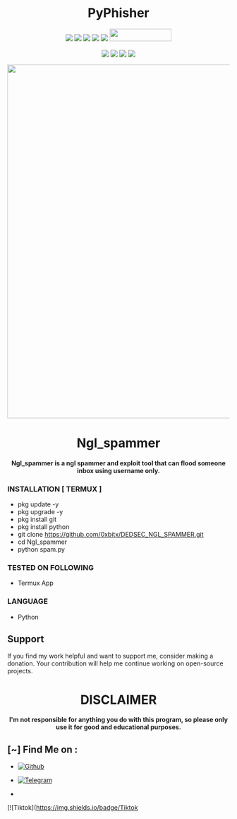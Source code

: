 <h1 align="center">PyPhisher</h1>

<p align="center">
  <img src="https://img.shields.io/badge/Version-0.1-green?style=for-the-badge">
  <img src="https://img.shields.io/github/stars/solacexcv/Ngl_spammer?style=for-the-badge&color=orange">
  <img src="https://img.shields.io/github/forks/solacexcv/Ngl_spammer?color=cyan&style=for-the-badge&color=purple">
  <img src="https://img.shields.io/github/watchers/solacexcv/Ngl_spammer?color=cyan&style=for-the-badge&color=purple">
  <img src="https://img.shields.io/github/issues/solacexcv/Ngl_spammer?color=red&style=for-the-badge">
  <img src="https://hits.dwyl.com/solacexcv/Ngl_spammer.svg" width="140" height="28">
<br>
<br>
  <img src="https://img.shields.io/badge/Author-solacexcv-purple?style=flat-square">
  <img src="https://img.shields.io/badge/Open%20Source-No-cyan?style=flat-square">
  <img src="https://img.shields.io/badge/Made%20in-Philippines-red?colorA=blue&colorB=red&style=flat-square">
  <img src="https://img.shields.io/badge/Written%20In-Python-blue?style=flat-square">
</p>

<p align="center">
<img src="https://raw.githubusercontent.com/solacexcv/NGL-SPAM/main/banner.png?token=GHSAT0AAAAAACL2J3BU32KBJKYC5VTU32TMZMDOMZA", width="800", height="800">
</p>
<h1 align="center"> Ngl_spammer</h1>
<h4 align="center"> Ngl_spammer is a ngl spammer and exploit tool that can flood someone inbox using username only.</h4>

### INSTALLATION [ TERMUX ]
* pkg update -y
* pkg upgrade -y
* pkg install git
* pkg install python
* git clone https://github.com/0xbitx/DEDSEC_NGL_SPAMMER.git
* cd Ngl_spammer
* python spam.py

### TESTED ON FOLLOWING
* Termux App

### LANGUAGE 
* Python


## Support

If you find my work helpful and want to support me, consider making a donation. Your contribution will help me continue working on open-source projects.

<h1 align="center"> DISCLAIMER </h1>

<h4 align="center">I'm not responsible for anything you do with this program, so please only use it for good and educational purposes. </h4>

## [~] Find Me on :

- [![Github](https://img.shields.io/badge/Github-Solacexcv-purple?style=for-the-badge&logo=github)](https://github.com/solacexcv)

- [![Telegram](https://img.shields.io/badge/Telegram-PHILIPKYS-indigo?style=for-the-badge&logo=telegram)](https://t.me/Philipkys)

-
[![Tiktok](https://img.shields.io/badge/Tiktok
